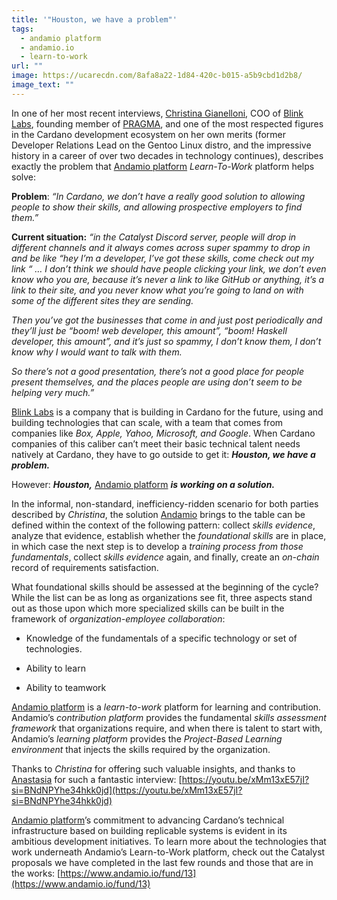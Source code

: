 ```yaml
---
title: '"Houston, we have a problem"'
tags:
  - andamio platform
  - andamio.io
  - learn-to-work
url: ""
image: https://ucarecdn.com/8afa8a22-1d84-420c-b015-a5b9cbd1d2b8/
image_text: ""
---
```


In one of her most recent interviews, [Christina Gianelloni](https://www.linkedin.com/in/christina-gianelloni/), COO of [Blink Labs](https://x.com/blinklabs_io), founding member of [PRAGMA](https://x.com/pragma_org), and one of the most respected figures in the Cardano development ecosystem on her own merits (former Developer Relations Lead on the Gentoo Linux distro, and the impressive history in a career of over two decades in technology continues), describes exactly the problem that [Andamio platform](https://www.andamio.io/) _Learn-To-Work_ platform helps solve:

**Problem**: _“In Cardano, we don’t have a really good solution to allowing people to show their skills, and allowing prospective employers to find them.”_

**Current situation:** _“in the Catalyst Discord server, people will drop in different channels and it always comes across super spammy to drop in and be like “hey I’m a developer, I’ve got these skills, come check out my link “ … I don’t think we should have people clicking your link, we don’t even know who you are, because it’s never a link to like GitHub or anything, it’s a link to their site, and you never know what you’re going to land on with some of the different sites they are sending._

_Then you’ve got the businesses that come in and just post periodically and they’ll just be “boom! web developer, this amount”, “boom! Haskell developer, this amount”, and it’s just so spammy, I don’t know them, I don’t know why I would want to talk with them._

_So there’s not a good presentation, there’s not a good place for people present themselves, and the places people are using don’t seem to be helping very much.”_

[Blink Labs](https://www.linkedin.com/company/blink-labs-io/) is a company that is building in Cardano for the future, using and building technologies that can scale, with a team that comes from companies like _Box, Apple, Yahoo, Microsoft, and Google_. When Cardano companies of this caliber can’t meet their basic technical talent needs natively at Cardano, they have to go outside to get it: **_Houston, we have a problem._**

However: **_Houston,_** [Andamio platform](https://www.andamio.io/) **_is working on a solution._**

In the informal, non-standard, inefficiency-ridden scenario for both parties described by _Christina_, the solution [Andamio](https://www.andamio.io/) brings to the table can be defined within the context of the following pattern: collect _skills evidence_, analyze that evidence, establish whether the _foundational skills_ are in place, in which case the next step is to develop a _training process from those fundamentals_, collect _skills evidence_ again, and finally, create an _on-chain_ record of requirements satisfaction.

What foundational skills should be assessed at the beginning of the cycle? While the list can be as long as organizations see fit, three aspects stand out as those upon which more specialized skills can be built in the framework of _organization-employee collaboration_:

*   Knowledge of the fundamentals of a specific technology or set of technologies.
    
*   Ability to learn
    
*   Ability to teamwork
    

[Andamio platform](https://x.com/AndamioPlatform) is a _learn-to-work_ platform for learning and contribution. Andamio’s _contribution platform_ provides the fundamental _skills assessment framework_ that organizations require, and when there is talent to start with, Andamio’s _learning platform_ provides the _Project-Based Learning environment_ that injects the skills required by the organization.

Thanks to _Christina_ for offering such valuable insights, and thanks to [Anastasia](https://x.com/AnaBondItka1) for such a fantastic interview: [https://youtu.be/xMm13xE57jI?si=BNdNPYhe34hkk0jd](https://youtu.be/xMm13xE57jI?si=BNdNPYhe34hkk0jd)

[Andamio platform](https://www.andamio.io/)’s commitment to advancing Cardano’s technical infrastructure based on building replicable systems is evident in its ambitious development initiatives. To learn more about the technologies that work underneath Andamio’s Learn-to-Work platform, check out the Catalyst proposals we have completed in the last few rounds and those that are in the works: [https://www.andamio.io/fund/13](https://www.andamio.io/fund/13)
